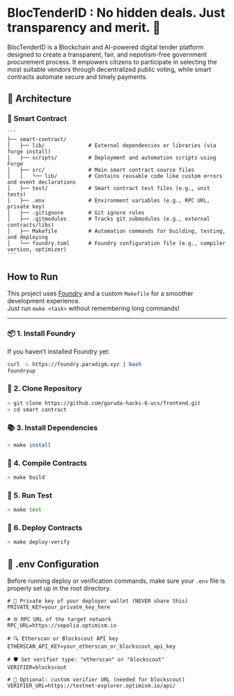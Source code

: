 # BlocTenderID : No hidden deals. Just transparency and merit. 🚀

BlocTenderID is a Blockchain and AI-powered digital tender platform designed to create a transparent, fair, and nepotism-free government procurement process. It empowers citizens to participate in selecting the most suitable vendors through decentralized public voting, while smart contracts automate secure and timely payments.

## 🧩 Architecture

### 📜 Smart Contract

    ```
    ├── smart-contract/
    │   ├── lib/              # External dependencies or libraries (via forge install)
    │   ├── scripts/          # Deployment and automation scripts using Forge
    │   ├── src/              # Main smart contract source files
    │   │   └── lib/          # Contains reusable code like custom errors and event declarations
    │   ├── test/             # Smart contract test files (e.g., unit tests)
    │   ├── .env              # Environment variables (e.g., RPC URL, private key)
    │   ├── .gitignore        # Git ignore rules
    │   ├── .gitmodules       # Tracks git submodules (e.g., external contracts/libs)
    │   ├── Makefile          # Automation commands for building, testing, and deploying
    │   └── foundry.toml      # Foundry configuration file (e.g., compiler version, optimizer)
    ```

## How to Run

This project uses [Foundry](https://book.getfoundry.sh/) and a custom `Makefile` for a smoother development experience.  
Just run `make <task>` without remembering long commands!

---

### 📦 1. Install Foundry

If you haven’t installed Foundry yet:

```bash
curl -L https://foundry.paradigm.xyz | bash
foundryup
```

### 📁 2. Clone Repository

```bash
> git clone https://github.com/garuda-hacks-6-ucs/frontend.git
> cd smart contract
```

### 📚 3. Install Dependencies

```bash
> make install
```

### 🔨 4. Compile Contracts
```bash
> make build
```

### 🧪 5. Run Test
```bash
> make test
```

### 🚀 6. Deploy Contracts
```bash
> make deploy-verify
```

## 🔐 .env Configuration

Before running deploy or verification commands, make sure your `.env` file is properly set up in the root directory.

```env
# 🔑 Private key of your deployer wallet (NEVER share this)
PRIVATE_KEY=your_private_key_here

# 🌐 RPC URL of the target network
RPC_URL=https://sepolia.optimism.io

# 🔍 Etherscan or Blockscout API key
ETHERSCAN_API_KEY=your_etherscan_or_blockscout_api_key

# 🛡️ Set verifier type: "etherscan" or "blockscout"
VERIFIER=blockscout

# 🔗 Optional: custom verifier URL (needed for blockscout)
VERIFIER_URL=https://testnet-explorer.optimism.io/api/
